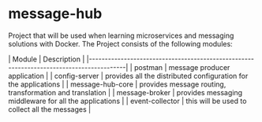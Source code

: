# message-hub
Project that will be used when learning microservices and messaging solutions with Docker. The Project consists of the following modules:<br>

| Module            | Description                                                         |
|-----------------------------------------------------------------------------------------|
| postman           | message producer application                                        |
| config-server      | provides all the distributed configuration for the applications     |
| message-hub-core  | provides message routing, transformation and translation            |
| message-broker    | provides messaging middleware for all the applications              |
| event-collector   | this will be used to collect all the messages                       |
